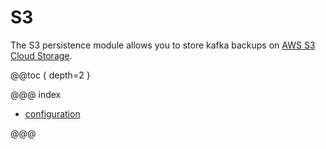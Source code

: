# S3

The S3 persistence module allows you to store kafka backups on [AWS S3 Cloud Storage](https://aws.amazon.com/s3/).

@@toc { depth=2 }

@@@ index

* [configuration](configuration.md)

@@@

